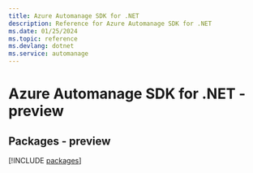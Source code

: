 ```yaml
---
title: Azure Automanage SDK for .NET
description: Reference for Azure Automanage SDK for .NET
ms.date: 01/25/2024
ms.topic: reference
ms.devlang: dotnet
ms.service: automanage
---
```

# Azure Automanage SDK for .NET - preview
## Packages - preview
[!INCLUDE [packages](automanage-index.md)]
